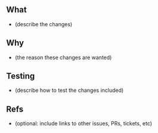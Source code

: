 ## What

* (describe the changes)

## Why

* (the reason these changes are wanted)

## Testing

* (describe how to test the changes included)

## Refs

* (optional: include links to other issues, PRs, tickets, etc)